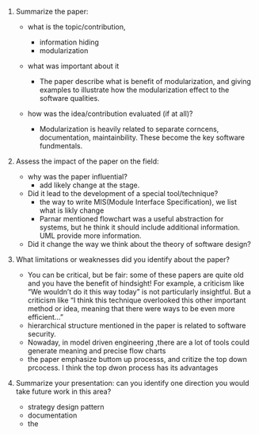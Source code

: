 1. Summarize the paper: 
    - what is the topic/contribution,
        - information hiding
        - modularization
    - what was important about it
        - The paper describe what is benefit of modularization, and giving examples to illustrate how the modularization effect to the software qualities.

    - how was the idea/contribution evaluated (if at all)?
        - Modularization is heavily related to separate corncens, documentation, maintainbility. These become the key software fundmentals.
2. Assess the impact of the paper on the field: 
    - why was the paper influential?
        - add likely change at the stage.
    - Did it lead to the development of a special tool/technique? 
        - the way to write MIS(Module Interface Specification), we list what is likly change
        - Parnar mentioned flowchart was a useful abstraction for systems, but he think it should include additional information. UML provide more information.
    - Did it change the way we think about the theory of software design?

3. What limitations or weaknesses did you identify about the paper?
    - You can be critical, but be fair: some of these papers are quite old and you have the benefit of hindsight! For example, a criticism like “We wouldn’t do it this way today” is not particularly insightful. But a criticism like “I think this technique overlooked this other important method or idea, meaning that there were ways to be even more efficient...” 
    - hierarchical structure mentioned in the paper is related to software security. 
    - Nowaday, in model driven engineering ,there are a lot of tools could generate meaning and precise flow charts
    - the paper emphasize buttom up processs, and critize the top down prcocess. I think the top dwon process has its advantages
4. Summarize your presentation: can you identify one direction you would take future work in this area?
    - strategy design pattern
    - documentation
    - the 
